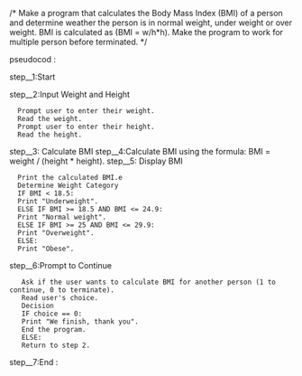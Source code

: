 /* Make a program that calculates the Body Mass Index (BMI) of a person and determine weather the person is
in normal weight, under weight or over weight. BMI is calculated as (BMI = w/h*h). Make the program to
work for multiple person before terminated. */

 pseudocod :

step__1:Start

step__2:Input Weight and Height

      Prompt user to enter their weight.
      Read the weight.
      Prompt user to enter their height.
      Read the height.

step__3: Calculate BMI
step__4:Calculate BMI using the formula: BMI = weight / (height * height).
step__5: Display BMI

      Print the calculated BMI.e
      Determine Weight Category
      IF BMI < 18.5:
      Print "Underweight".
      ELSE IF BMI >= 18.5 AND BMI <= 24.9:
      Print "Normal weight".
      ELSE IF BMI >= 25 AND BMI <= 29.9:
      Print "Overweight".
      ELSE:
      Print "Obese".

step__6:Prompt to Continue

       Ask if the user wants to calculate BMI for another person (1 to continue, 0 to terminate).
       Read user's choice.
       Decision
       IF choice == 0:
       Print "We finish, thank you".
       End the program.
       ELSE:
       Return to step 2.

step__7:End :



